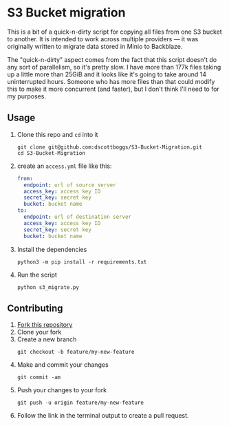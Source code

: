 # S3 Bucket migration

This is a bit of a quick-n-dirty script for copying all files from one S3
bucket to another. It is intended to work across multiple providers &mdash; it
was originally written to migrate data stored in Minio to Backblaze.

The "quick-n-dirty" aspect comes from the fact that this script doesn't do
any sort of parallelism, so it's pretty slow. I have more than 177k files
taking up a little more than 25GiB and it looks like it's going to take around
14 uninterrupted hours. Someone who has more files than that could modify this
to make it more concurrent (and faster), but I don't think I'll need to for my
purposes.

## Usage
1. Clone this repo and `cd` into it
   ~~~console
   git clone git@github.com:dscottboggs/S3-Bucket-Migration.git
   cd S3-Bucket-Migration
   ~~~

2. create an `access.yml` file like this:
   ```yml
   from:
     endpoint: url of source server
     access_key: access key ID
     secret_key: secret key
     bucket: bucket name
   to:
     endpoint: url of destination server
     access_key: access key ID
     secret_key: secret key
     bucket: bucket name
   ```

3. Install the dependencies
   ~~~console
   python3 -m pip install -r requirements.txt
   ~~~

4. Run the script
   ~~~
   python s3_migrate.py
   ~~~

## Contributing
1. [Fork this repository](https://github.com/dscottboggs/S3-Bucket-Migration)
2. Clone your fork
3. Create a new branch
   ~~~console
   git checkout -b feature/my-new-feature
   ~~~
4. Make and commit your changes
   ~~~console
   git commit -am
   ~~~
5. Push your changes to your fork
   ~~~console
   git push -u origin feature/my-new-feature
   ~~~
6. Follow the link in the terminal output to create a pull request.
